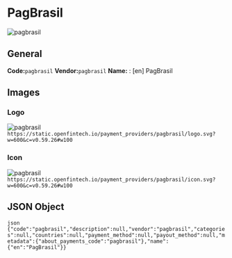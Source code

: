 # PagBrasil 
![pagbrasil](https://static.openfintech.io/payment_providers/pagbrasil/logo.svg?w=600&c=v0.59.26#w100) 
## General 
**Code:**`pagbrasil` 
**Vendor:**`pagbrasil` 
**Name:** 
:	[en] PagBrasil 
## Images 
### Logo 
![pagbrasil](https://static.openfintech.io/payment_providers/pagbrasil/logo.svg?w=600&c=v0.59.26#w100) 
``` https://static.openfintech.io/payment_providers/pagbrasil/logo.svg?w=600&c=v0.59.26#w100 ``` 
### Icon 
![pagbrasil](https://static.openfintech.io/payment_providers/pagbrasil/icon.svg?w=600&c=v0.59.26#w100) 
``` https://static.openfintech.io/payment_providers/pagbrasil/icon.svg?w=600&c=v0.59.26#w100 ``` 
## JSON Object 
```json {"code":"pagbrasil","description":null,"vendor":"pagbrasil","categories":null,"countries":null,"payment_method":null,"payout_method":null,"metadata":{"about_payments_code":"pagbrasil"},"name":{"en":"PagBrasil"}} ``` 
